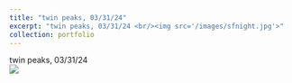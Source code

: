 ```yaml
---
title: "twin peaks, 03/31/24"
excerpt: "twin peaks, 03/31/24 <br/><img src='/images/sfnight.jpg'>"
collection: portfolio
---
```


twin peaks, 03/31/24 <br/><img src='/images/sfnight.jpg'>
